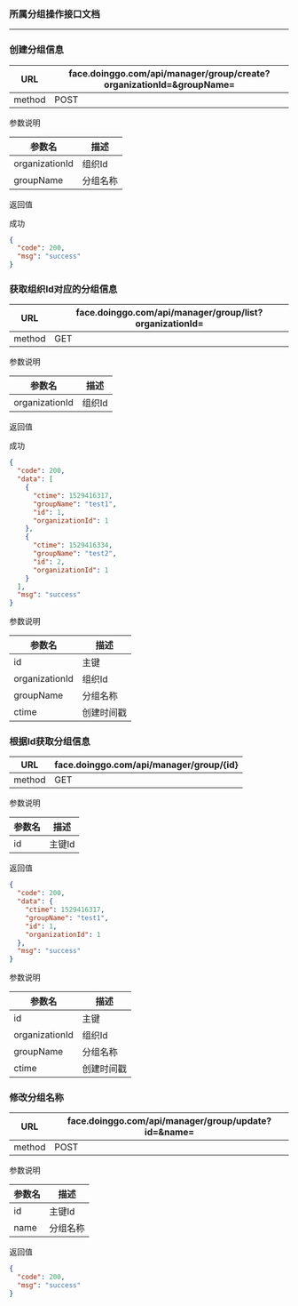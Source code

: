 ### 所属分组操作接口文档 ###
----

### 创建分组信息

|URL|face.doinggo.com/api/manager/group/create?organizationId=&groupName=|
|---|---|
|method|POST|

参数说明

|参数名|描述|
|---|---|
|organizationId|组织Id|
|groupName|分组名称|

返回值 

成功

```json
{
  "code": 200,
  "msg": "success"
}
```

### 获取组织Id对应的分组信息

|URL|face.doinggo.com/api/manager/group/list?organizationId=|
|---|---|
|method|GET|

参数说明

|参数名|描述|
|---|---|
|organizationId|组织Id|

返回值

成功

```json
{
  "code": 200,
  "data": [
    {
      "ctime": 1529416317,
      "groupName": "test1",
      "id": 1,
      "organizationId": 1
    },
    {
      "ctime": 1529416334,
      "groupName": "test2",
      "id": 2,
      "organizationId": 1
    }
  ],
  "msg": "success"
}
```

参数说明

|参数名|描述|
|---|---|
|id|主键|
|organizationId|组织Id|
|groupName|分组名称|
|ctime|创建时间戳|


### 根据Id获取分组信息

|URL|face.doinggo.com/api/manager/group/{id}|
|---|---|
|method|GET|

参数说明

|参数名|描述|
|---|---|
|id|主键Id|


返回值

```json
{
  "code": 200,
  "data": {
    "ctime": 1529416317,
    "groupName": "test1",
    "id": 1,
    "organizationId": 1
  },
  "msg": "success"
}
```

参数说明

|参数名|描述|
|---|---|
|id|主键|
|organizationId|组织Id|
|groupName|分组名称|
|ctime|创建时间戳|


### 修改分组名称

|URL|face.doinggo.com/api/manager/group/update?id=&name=|
|---|---|
|method|POST|

参数说明

|参数名|描述|
|---|---|
|id|主键Id|
|name|分组名称|

返回值

```json
{
  "code": 200,
  "msg": "success"
}
```
